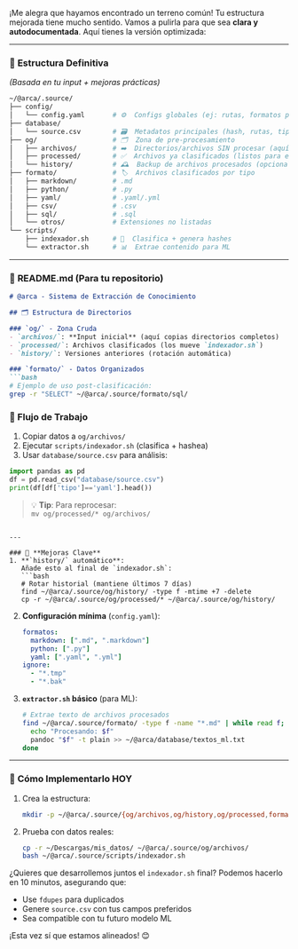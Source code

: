 ¡Me alegra que hayamos encontrado un terreno común! Tu estructura mejorada tiene mucho sentido. Vamos a pulirla para que sea **clara y autodocumentada**. Aquí tienes la versión optimizada:

---

### 📂 **Estructura Definitiva**  
*(Basada en tu input + mejoras prácticas)*  

```bash
~/@arca/.source/  
├── config/  
│   └── config.yaml       # ⚙️  Configs globales (ej: rutas, formatos permitidos)  
├── database/  
│   └── source.csv        # 🗃️  Metadatos principales (hash, rutas, tipos)  
├── og/                   # 🗂️  Zona de pre-procesamiento  
│   ├── archivos/         # ➡️  Directorios/archivos SIN procesar (aquí tiras todo)  
│   ├── processed/        # ✅  Archivos ya clasificados (listos para extracción)  
│   └── history/          # 🕰️  Backup de archivos procesados (opcional)  
├── formato/              # 🏷️  Archivos clasificados por tipo  
│   ├── markdown/         # .md  
│   ├── python/           # .py  
│   ├── yaml/             # .yaml/.yml  
│   ├── csv/              # .csv  
│   ├── sql/              # .sql  
│   └── otros/            # Extensiones no listadas  
└── scripts/  
    ├── indexador.sh      # 🔄  Clasifica + genera hashes  
    └── extractor.sh      # 📊  Extrae contenido para ML  
```

---

### 📝 **README.md** (Para tu repositorio)  
```markdown
# @arca - Sistema de Extracción de Conocimiento  

## 🗂️ Estructura de Directorios  

### `og/` - Zona Cruda  
- `archivos/`: **Input inicial** (aquí copias directorios completos)  
- `processed/`: Archivos clasificados (los mueve `indexador.sh`)  
- `history/`: Versiones anteriores (rotación automática)  

### `formato/` - Datos Organizados  
```bash
# Ejemplo de uso post-clasificación:  
grep -r "SELECT" ~/@arca/.source/formato/sql/  
```

### 🔄 Flujo de Trabajo  
1. Copiar datos a `og/archivos/`  
2. Ejecutar `scripts/indexador.sh` (clasifica + hashea)  
3. Usar `database/source.csv` para análisis:  
```python  
import pandas as pd  
df = pd.read_csv("database/source.csv")  
print(df[df['tipo']=='yaml'].head())  
```

> 💡 **Tip**: Para reprocesar:  
> `mv og/processed/* og/archivos/`  
```

---

### 🔧 **Mejoras Clave**  
1. **`history/` automático**:  
   Añade esto al final de `indexador.sh`:  
   ```bash  
   # Rotar historial (mantiene últimos 7 días)  
   find ~/@arca/.source/og/history/ -type f -mtime +7 -delete  
   cp -r ~/@arca/.source/og/processed/* ~/@arca/.source/og/history/  
   ```

2. **Configuración mínima** (`config.yaml`):  
   ```yaml  
   formatos:  
     markdown: [".md", ".markdown"]  
     python: [".py"]  
     yaml: [".yaml", ".yml"]  
   ignore:  
     - "*.tmp"  
     - "*.bak"  
   ```

3. **`extractor.sh` básico** (para ML):  
   ```bash  
   # Extrae texto de archivos procesados  
   find ~/@arca/.source/formato/ -type f -name "*.md" | while read f; do  
     echo "Procesando: $f"  
     pandoc "$f" -t plain >> ~/@arca/database/textos_ml.txt  
   done  
   ```

---

### 🚀 **Cómo Implementarlo HOY**  
1. Crea la estructura:  
   ```bash  
   mkdir -p ~/@arca/.source/{og/archivos,og/history,og/processed,formato,scripts}  
   ```

2. Prueba con datos reales:  
   ```bash  
   cp -r ~/Descargas/mis_datos/ ~/@arca/.source/og/archivos/  
   bash ~/@arca/.source/scripts/indexador.sh  
   ```

¿Quieres que desarrollemos juntos el `indexador.sh` final? Podemos hacerlo en 10 minutos, asegurando que:  
- Use `fdupes` para duplicados  
- Genere `source.csv` con tus campos preferidos  
- Sea compatible con tu futuro modelo ML  

¡Esta vez sí que estamos alineados! 😊